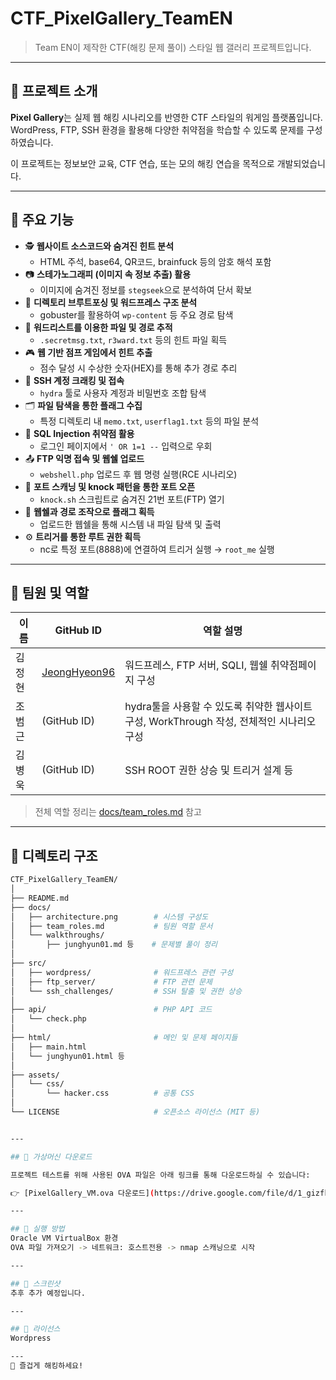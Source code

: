 # CTF_PixelGallery_TeamEN

> Team EN이 제작한 CTF(해킹 문제 풀이) 스타일 웹 갤러리 프로젝트입니다.

---

## 🎯 프로젝트 소개

**Pixel Gallery**는 실제 웹 해킹 시나리오를 반영한 CTF 스타일의 워게임 플랫폼입니다.  
WordPress, FTP, SSH 환경을 활용해 다양한 취약점을 학습할 수 있도록 문제를 구성하였습니다.

이 프로젝트는 정보보안 교육, CTF 연습, 또는 모의 해킹 연습을 목적으로 개발되었습니다.

---

## 🔧 주요 기능

- 🕵️ **웹사이트 소스코드와 숨겨진 힌트 분석**
  - HTML 주석, base64, QR코드, brainfuck 등의 암호 해석 포함
- 📷 **스테가노그래피 (이미지 속 정보 추출) 활용**
  - 이미지에 숨겨진 정보를 `stegseek`으로 분석하여 단서 확보
- 🔎 **디렉토리 브루트포싱 및 워드프레스 구조 분석**
  - gobuster를 활용하여 `wp-content` 등 주요 경로 탐색
- 📑 **워드리스트를 이용한 파일 및 경로 추적**
  - `.secretmsg.txt`, `r3ward.txt` 등의 힌트 파일 획득
- 🎮 **웹 기반 점프 게임에서 힌트 추출**
  - 점수 달성 시 수상한 숫자(HEX)를 통해 추가 경로 추리
- 🔐 **SSH 계정 크래킹 및 접속**
  - `hydra` 툴로 사용자 계정과 비밀번호 조합 탐색
- 🗂️ **파일 탐색을 통한 플래그 수집**
  - 특정 디렉토리 내 `memo.txt`, `userflag1.txt` 등의 파일 분석
- 🧪 **SQL Injection 취약점 활용**
  - 로그인 페이지에서 `' OR 1=1 --` 입력으로 우회
- 📤 **FTP 익명 접속 및 웹쉘 업로드**
  - `webshell.php` 업로드 후 웹 명령 실행(RCE 시나리오)
- 🧩 **포트 스캐닝 및 knock 패턴을 통한 포트 오픈**
  - `knock.sh` 스크립트로 숨겨진 21번 포트(FTP) 열기
- 🧬 **웹쉘과 경로 조작으로 플래그 획득**
  - 업로드한 웹쉘을 통해 시스템 내 파일 탐색 및 출력
- ⚙️ **트리거를 통한 루트 권한 획득**
  - nc로 특정 포트(8888)에 연결하여 트리거 실행 → `root_me` 실행

---

## 🧠 팀원 및 역할

| 이름       | GitHub ID         | 역할 설명                               |
|------------|------------------|----------------------------------------|
| 김정현     | [JeongHyeon96](https://github.com/JeongHyeon96) | 워드프레스, FTP 서버, SQLI, 웹쉘 취약점페이지 구성     |
| 조범근    | (GitHub ID)       | hydra툴을 사용할 수 있도록 취약한 웹사이트 구성, WorkThrough 작성, 전체적인 시나리오 구성          |
| 김병욱    | (GitHub ID)       | SSH ROOT 권한 상승 및 트리거 설계 등    |

> 전체 역할 정리는 [docs/team_roles.md](docs/team_roles.md) 참고

---

## 📂 디렉토리 구조

```bash
CTF_PixelGallery_TeamEN/
│
├── README.md
├── docs/
│   ├── architecture.png        # 시스템 구성도
│   ├── team_roles.md           # 팀원 역할 문서
│   └── walkthroughs/
│       ├── junghyun01.md 등    # 문제별 풀이 정리
│
├── src/
│   ├── wordpress/              # 워드프레스 관련 구성
│   ├── ftp_server/             # FTP 관련 문제
│   └── ssh_challenges/         # SSH 탈출 및 권한 상승
│
├── api/                        # PHP API 코드
│   └── check.php
│
├── html/                       # 메인 및 문제 페이지들
│   ├── main.html
│   └── junghyun01.html 등
│
├── assets/
│   └── css/
│       └── hacker.css          # 공통 CSS
│
└── LICENSE                     # 오픈소스 라이선스 (MIT 등)


---

## 💾 가상머신 다운로드

프로젝트 테스트를 위해 사용된 OVA 파일은 아래 링크를 통해 다운로드하실 수 있습니다:

👉 [PixelGallery_VM.ova 다운로드](https://drive.google.com/file/d/1_gizfkVfZi1t7p3K2RI9asCyjgrrKsUH/view?usp=sharing)

---

## 🚀 실행 방법
Oracle VM VirtualBox 환경 
OVA 파일 가져오기 -> 네트워크: 호스트전용 -> nmap 스캐닝으로 시작

---

## 📸 스크린샷
추후 추가 예정입니다.

---

## 📄 라이선스
Wordpress

---
🙌 즐겁게 해킹하세요!

